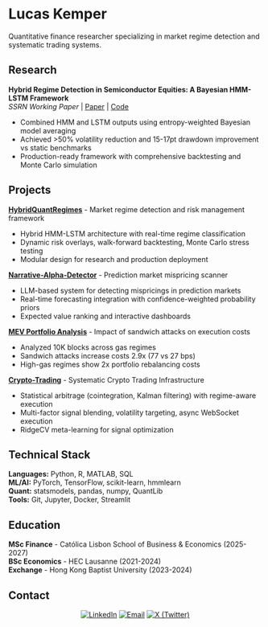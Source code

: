 # Lucas Kemper

Quantitative finance researcher specializing in market regime detection and systematic trading systems.

## Research

**Hybrid Regime Detection in Semiconductor Equities: A Bayesian HMM-LSTM Framework**  
*SSRN Working Paper* | [Paper](https://papers.ssrn.com/sol3/papers.cfm?abstract_id=5366835) | [Code](https://github.com/lucaskemper/hybridquantregimes)

- Combined HMM and LSTM outputs using entropy-weighted Bayesian model averaging
- Achieved >50% volatility reduction and 15-17pt drawdown improvement vs static benchmarks
- Production-ready framework with comprehensive backtesting and Monte Carlo simulation

## Projects

**[HybridQuantRegimes](https://github.com/lucaskemper/hybridquantregimes)** - Market regime detection and risk management framework
- Hybrid HMM-LSTM architecture with real-time regime classification
- Dynamic risk overlays, walk-forward backtesting, Monte Carlo stress testing
- Modular design for research and production deployment

**[Narrative-Alpha-Detector](https://github.com/lucaskemper/narrative-alpha-detector)** - Prediction market mispricing scanner
- LLM-based system for detecting mispricings in prediction markets
- Real-time forecasting integration with confidence-weighted probability priors
- Expected value ranking and interactive dashboards

**[MEV Portfolio Analysis](https://github.com/lucaskemper/mev-portfolio-analysis)** - Impact of sandwich attacks on execution costs
- Analyzed 10K blocks across gas regimes
- Sandwich attacks increase costs 2.9x (77 vs 27 bps)
- High-gas regimes show 2x portfolio rebalancing costs

**[Crypto-Trading](https://github.com/lucaskemper/CryptoTradingPublic)** - Systematic Crypto Trading Infrastructure
- Statistical arbitrage (cointegration, Kalman filtering) with regime-aware execution
- Multi-factor signal blending, volatility targeting, async WebSocket execution
- RidgeCV meta-learning for signal optimization

## Technical Stack

**Languages:** Python, R, MATLAB, SQL  
**ML/AI:** PyTorch, TensorFlow, scikit-learn, hmmlearn  
**Quant:** statsmodels, pandas, numpy, QuantLib  
**Tools:** Git, Jupyter, Docker, Streamlit

## Education

**MSc Finance** - Católica Lisbon School of Business & Economics (2025-2027)  
**BSc Economics** - HEC Lausanne (2021-2024)  
**Exchange** - Hong Kong Baptist University (2023-2024)

## Contact


<div align="center">

[![LinkedIn](https://img.shields.io/badge/LinkedIn-0077B5?style=for-the-badge&logo=linkedin&logoColor=white)](https://www.linkedin.com/in/lucaskemper/) 
[![Email](https://img.shields.io/badge/Email-D14836?style=for-the-badge&logo=gmail&logoColor=white)](mailto:lucas.kemper01@gmail.com)
[![X (Twitter)](https://img.shields.io/badge/X-1DA1F2?style=for-the-badge&logo=x&logoColor=white)](https://x.com/lucaskemperrr)

</div>
